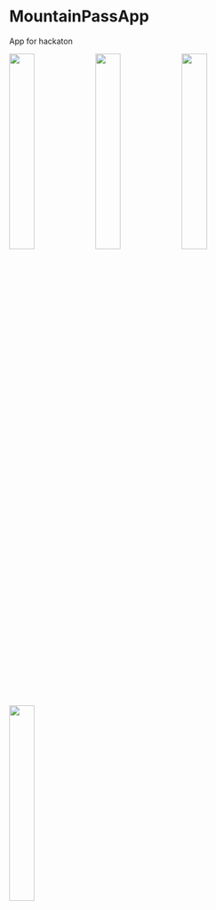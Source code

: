 # MountainPassApp
App for hackaton
<p>
<img src="https://user-images.githubusercontent.com/82819729/169713959-e7a8de80-58b2-4794-a3ba-ca27519359cd.jpg" width=30% height=30%>
<img src="https://user-images.githubusercontent.com/82819729/169713960-c256c4d2-60a0-4a32-9ad2-4567c06817c1.jpg" width=30% height=30%>
<img src="https://user-images.githubusercontent.com/82819729/169713961-a2204ce7-b7dc-42c1-b8cd-7903f3bcab21.jpg" width=30% height=30%>
<img src="https://user-images.githubusercontent.com/82819729/169713958-30add6b4-b348-4ca1-8348-401170e04c5f.jpg" width=30% height=30%>
</p>
